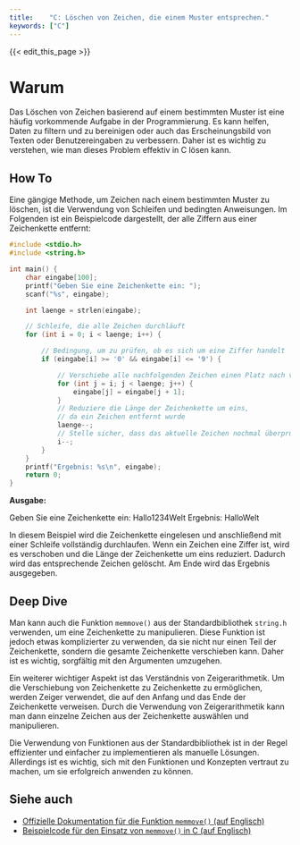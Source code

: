 ```yaml
---
title:    "C: Löschen von Zeichen, die einem Muster entsprechen."
keywords: ["C"]
---
```


{{< edit_this_page >}}

# Warum
Das Löschen von Zeichen basierend auf einem bestimmten Muster ist eine häufig vorkommende Aufgabe in der Programmierung. Es kann helfen, Daten zu filtern und zu bereinigen oder auch das Erscheinungsbild von Texten oder Benutzereingaben zu verbessern. Daher ist es wichtig zu verstehen, wie man dieses Problem effektiv in C lösen kann.

## How To
Eine gängige Methode, um Zeichen nach einem bestimmten Muster zu löschen, ist die Verwendung von Schleifen und bedingten Anweisungen. Im Folgenden ist ein Beispielcode dargestellt, der alle Ziffern aus einer Zeichenkette entfernt:

```C
#include <stdio.h>
#include <string.h>

int main() {
    char eingabe[100];
    printf("Geben Sie eine Zeichenkette ein: ");
    scanf("%s", eingabe);

    int laenge = strlen(eingabe);

    // Schleife, die alle Zeichen durchläuft
    for (int i = 0; i < laenge; i++) {

        // Bedingung, um zu prüfen, ob es sich um eine Ziffer handelt
        if (eingabe[i] >= '0' && eingabe[i] <= '9') {

            // Verschiebe alle nachfolgenden Zeichen einen Platz nach vorne
            for (int j = i; j < laenge; j++) {
                eingabe[j] = eingabe[j + 1];
            }
            // Reduziere die Länge der Zeichenkette um eins,
            // da ein Zeichen entfernt wurde
            laenge--;
            // Stelle sicher, dass das aktuelle Zeichen nochmal überprüft wird
            i--;
        }
    }
    printf("Ergebnis: %s\n", eingabe);
    return 0;
}
```
**Ausgabe:**

Geben Sie eine Zeichenkette ein: Hallo1234Welt
Ergebnis: HalloWelt

In diesem Beispiel wird die Zeichenkette eingelesen und anschließend mit einer Schleife vollständig durchlaufen. Wenn ein Zeichen eine Ziffer ist, wird es verschoben und die Länge der Zeichenkette um eins reduziert. Dadurch wird das entsprechende Zeichen gelöscht. Am Ende wird das Ergebnis ausgegeben.

## Deep Dive
Man kann auch die Funktion `memmove()` aus der Standardbibliothek `string.h` verwenden, um eine Zeichenkette zu manipulieren. Diese Funktion ist jedoch etwas komplizierter zu verwenden, da sie nicht nur einen Teil der Zeichenkette, sondern die gesamte Zeichenkette verschieben kann. Daher ist es wichtig, sorgfältig mit den Argumenten umzugehen.

Ein weiterer wichtiger Aspekt ist das Verständnis von Zeigerarithmetik. Um die Verschiebung von Zeichenkette zu Zeichenkette zu ermöglichen, werden Zeiger verwendet, die auf den Anfang und das Ende der Zeichenkette verweisen. Durch die Verwendung von Zeigerarithmetik kann man dann einzelne Zeichen aus der Zeichenkette auswählen und manipulieren.

Die Verwendung von Funktionen aus der Standardbibliothek ist in der Regel effizienter und einfacher zu implementieren als manuelle Lösungen. Allerdings ist es wichtig, sich mit den Funktionen und Konzepten vertraut zu machen, um sie erfolgreich anwenden zu können.

## Siehe auch
- [Offizielle Dokumentation für die Funktion `memmove()` (auf Englisch)](https://www.man7.org/linux/man-pages/man3/memmove.3.html)
- [Beispielcode für den Einsatz von `memmove()` in C (auf Englisch)](https://www.programiz.com/c-programming/library-function/string.h/memmove)
